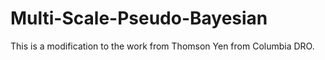 # Multi-Scale-Pseudo-Bayesian
This is a modification to the work from Thomson Yen from Columbia DRO.
